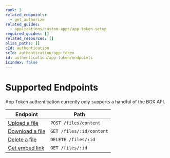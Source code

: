 ```yaml
---
rank: 3
related_endpoints:
  - get_authorize
related_guides:
  - applications/custom-apps/app-token-setup
required_guides: []
related_resources: []
alias_paths: []
cId: authentication
scId: authentication/app-token
id: authentication/app-token/endpoints
isIndex: false
---
```

# Supported Endpoints

App Token authentication currently only supports a handful of the BOX API.

| Endpoint                                     | Path                     |
| -------------------------------------------- | ------------------------ |
| [Upload a file](e://post-files-content)      | `POST /files/content`    |
| [Download a file](e://get-files-id-content)  | `GET /files/:id/content` |
| [Delete a file](e://delete-files-id-content) | `DELETE /files/:id`      |
| [Get embed link](e://get-files--id)          | `GET /files/:id`         |
